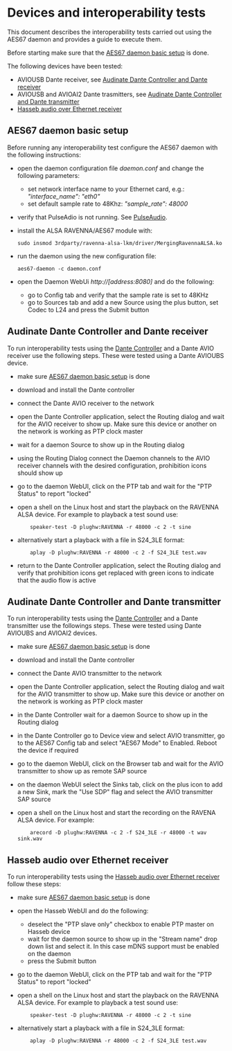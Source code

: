 # Devices and interoperability tests #

This document describes the interoperability tests carried out using the AES67 daemon and provides a guide to execute them.

Before starting make sure that the [AES67 daemon basic setup](#daemon_setup) is done.

The following devices have been tested:

* AVIOUSB Dante receiver, see [Audinate Dante Controller and Dante receiver](#dante_avio_receiver)
* AVIOUSB and AVIOAI2 Dante trasmitters, see [Audinate Dante Controller and Dante transmitter](#dante_avio_transmitter)
* [Hasseb audio over Ethernet receiver](#hasseb_receiver)


## AES67 daemon basic setup ##
<a name="daemon_setup"></a>
Before running any interoperability test configure the AES67 daemon with the following instructions:

* open the daemon configuration file *daemon.conf* and change the following parameters:
  * set network interface name to your Ethernet card, e.g.: *"interface\_name": "eth0"*
  * set default sample rate to 48Khz: *"sample\_rate": 48000*
* verify that PulseAdio is not running. See [PulseAudio](README.md#notes).
* install the ALSA RAVENNA/AES67 module with:     

      sudo insmod 3rdparty/ravenna-alsa-lkm/driver/MergingRavennaALSA.ko

* run the daemon using the new configuration file:     
         
      aes67-daemon -c daemon.conf

* open the Daemon WebUi *http://[address:8080]* and do the following:
  * go to Config tab and verify that the sample rate is set to 48KHz
  * go to Sources tab and add a new Source using the plus button, set Codec to L24 and press the Submit button

## Audinate Dante Controller and Dante receiver ##
<a name="dante_avio_receiver"></a>
To run interoperability tests using the [Dante Controller](https://www.audinate.com/products/software/dante-controller) and a Dante AVIO receiver use the following steps. These were tested using a Dante AVIOUBS device.

* make sure [AES67 daemon basic setup](#daemon_setup) is done
* download and install the Dante controller
* connect the Dante AVIO receiver to the network
* open the Dante Controller application, select the Routing dialog and wait for the AVIO receiver to show up. Make sure this device or another on the network is working as PTP clock master
* wait for a daemon Source to show up in the Routing dialog
* using the Routing Dialog connect the Daemon channels to the AVIO receiver channels with the desired configuration, prohibition icons should show up
* go to the daemon WebUI, click on the PTP tab and wait for the "PTP Status" to report "locked"
* open a shell on the Linux host and start the playback on the RAVENNA ALSA device. For example to playback a test sound use:

          speaker-test -D plughw:RAVENNA -r 48000 -c 2 -t sine

* alternatively start a playback with a file in S24_3LE format:

          aplay -D plughw:RAVENNA -r 48000 -c 2 -f S24_3LE test.wav

* return to the Dante Controller application, select the Routing dialog and verify that prohibition icons get replaced with green icons to indicate that the audio flow is active

## Audinate Dante Controller and Dante transmitter ##
<a name="dante_avio_transmitter"></a>
To run interoperability tests using the [Dante Controller](https://www.audinate.com/products/software/dante-controller) and a Dante transmitter use the followings steps. These were tested using Dante AVIOUBS and AVIOAI2 devices.

* make sure [AES67 daemon basic setup](#daemon_setup) is done
* download and install the Dante controller
* connect the Dante AVIO transmitter to the network
* open the Dante Controller application, select the Routing dialog and wait for the AVIO transmitter to show up. Make sure this device or another on the network is working as PTP clock master
* in the Dante Controller wait for a daemon Source to show up in the Routing dialog
* in the Dante Controller go to Device view and select AVIO transmitter, go to the AES67 Config tab and select "AES67 Mode" to Enabled. Reboot the device if required
* go to the daemon WebUI, click on the Browser tab and wait for the AVIO transmitter to show up as remote SAP source
* on the daemon WebUI select the Sinks tab, click on the plus icon to add a new Sink, mark the "Use SDP" flag and select the AVIO transmitter SAP source
* open a shell on the Linux host and start the recording on the RAVENA ALSA device. For example:

          arecord -D plughw:RAVENNA -c 2 -f S24_3LE -r 48000 -t wav sink.wav

## Hasseb audio over Ethernet receiver ##
<a name="hasseb_receiver"></a>
To run interoperability tests using the [Hasseb audio over Ethernet receiver](http://hasseb.fi/shop2/index.php?route=product/product&product_id=62) follow these steps:

* make sure [AES67 daemon basic setup](#daemon_setup) is done
* open the Hasseb WebUI and do the following:
  * deselect the "PTP slave only" checkbox to enable PTP master on Hasseb device
  * wait for the daemon source to show up in the "Stream name" drop down list and select it. In this case mDNS support must be enabled on the daemon
  * press the Submit button
* go to the daemon WebUI, click on the PTP tab and wait for the "PTP Status" to report "locked"
* open a shell on the Linux host and start the playback on the RAVENNA ALSA device. For example to playback a test sound use:

          speaker-test -D plughw:RAVENNA -r 48000 -c 2 -t sine

* alternatively start a playback with a file in S24_3LE format:

          aplay -D plughw:RAVENNA -r 48000 -c 2 -f S24_3LE test.wav



